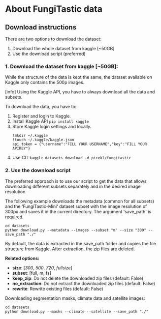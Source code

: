 # About FungiTastic data

## Download instructions

There are two options to download the dataset:
1. Download the whole dataset from kaggle [~50GB]
2. Use the download script (preferred)

### 1. Download the dataset from kaggle [~50GB]:
While the structure of the data is kept the same, the dataset available on Kaggle only contains the 500p images.

[info] Using the Kaggle API, you have to always download all the data and subsets.

To download the data, you have to:
1. Register and login to Kaggle.
2. Install Kaggle API `pip install kaggle`
4. Store Kaggle login settings and locally.
   ```
   !mkdir ~/.kaggle
   !touch ~/.kaggle/kaggle.json
   api_token = {"username":"FILL YOUR USERNAME","key":"FILL YOUR APIKEY"}
   ```
5. Use CLI `kaggle datasets download -d picekl/fungitastic`

### 2. Use the download script
The preferred approach is to use our script to get the data that allows downloading 
different subsets separately and in the desired image resolution.

The following example downloads the metadata (common for all subsets) and the 'FungiTastic-Mini'
dataset subset with the image resolution of 300px
and saves it in the current directory. The argument 'save_path' is required.
   
```
cd datasets
python download.py --metadata --images --subset "m" --size "300" --save_path "./"  
```

By default, the data is extracted in the save_path folder and copies the file structure from Kaggle.
After extraction, the zip files are deleted.

**Related options:**
- **size**: [_300_, _500_, _720_, _fullsize_]
- **subset**: [full, m, fs]
- **keep_zip**: Do not delete the downloaded zip files (default: False)
- **no_extraction**: Do not extract the downloaded zip files (default: False)
- **rewrite**: Rewrite existing files (default: False)

Downloading segmentation masks, climate data and satellite images:

```
cd datasets
python download.py --masks --climate --satellite --save_path "./"  
```
